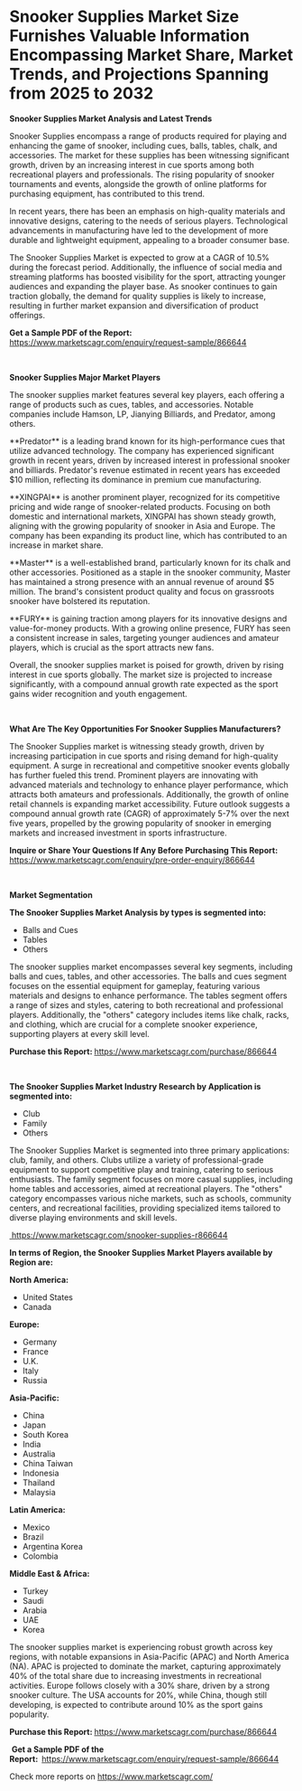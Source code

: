 <p><h1>Snooker Supplies Market Size Furnishes Valuable Information Encompassing Market Share, Market Trends, and Projections Spanning from 2025 to 2032</h1></p><p><strong>Snooker Supplies Market Analysis and Latest Trends</strong></p>
<p><p>Snooker Supplies encompass a range of products required for playing and enhancing the game of snooker, including cues, balls, tables, chalk, and accessories. The market for these supplies has been witnessing significant growth, driven by an increasing interest in cue sports among both recreational players and professionals. The rising popularity of snooker tournaments and events, alongside the growth of online platforms for purchasing equipment, has contributed to this trend. </p><p>In recent years, there has been an emphasis on high-quality materials and innovative designs, catering to the needs of serious players. Technological advancements in manufacturing have led to the development of more durable and lightweight equipment, appealing to a broader consumer base. </p><p>The Snooker Supplies Market is expected to grow at a CAGR of 10.5% during the forecast period. Additionally, the influence of social media and streaming platforms has boosted visibility for the sport, attracting younger audiences and expanding the player base. As snooker continues to gain traction globally, the demand for quality supplies is likely to increase, resulting in further market expansion and diversification of product offerings.</p></p>
<p><strong>Get a Sample PDF of the Report:&nbsp;</strong> <a href="https://www.marketscagr.com/enquiry/request-sample/866644?utm_campaign=2241&utm_medium=2&utm_source=Github&utm_content=ia&utm_term=07022025&utm_id=snooker-supplies">https://www.marketscagr.com/enquiry/request-sample/866644</a></p>
<p>&nbsp;</p>
<p><strong>Snooker Supplies Major Market Players</strong></p>
<p><p>The snooker supplies market features several key players, each offering a range of products such as cues, tables, and accessories. Notable companies include Hamson, LP, Jianying Billiards, and Predator, among others.</p><p>**Predator** is a leading brand known for its high-performance cues that utilize advanced technology. The company has experienced significant growth in recent years, driven by increased interest in professional snooker and billiards. Predator's revenue estimated in recent years has exceeded $10 million, reflecting its dominance in premium cue manufacturing.</p><p>**XINGPAI** is another prominent player, recognized for its competitive pricing and wide range of snooker-related products. Focusing on both domestic and international markets, XINGPAI has shown steady growth, aligning with the growing popularity of snooker in Asia and Europe. The company has been expanding its product line, which has contributed to an increase in market share.</p><p>**Master** is a well-established brand, particularly known for its chalk and other accessories. Positioned as a staple in the snooker community, Master has maintained a strong presence with an annual revenue of around $5 million. The brand's consistent product quality and focus on grassroots snooker have bolstered its reputation.</p><p>**FURY** is gaining traction among players for its innovative designs and value-for-money products. With a growing online presence, FURY has seen a consistent increase in sales, targeting younger audiences and amateur players, which is crucial as the sport attracts new fans.</p><p>Overall, the snooker supplies market is poised for growth, driven by rising interest in cue sports globally. The market size is projected to increase significantly, with a compound annual growth rate expected as the sport gains wider recognition and youth engagement.</p></p>
<p>&nbsp;</p>
<p><strong>What Are The Key Opportunities For Snooker Supplies Manufacturers?</strong></p>
<p><p>The Snooker Supplies market is witnessing steady growth, driven by increasing participation in cue sports and rising demand for high-quality equipment. A surge in recreational and competitive snooker events globally has further fueled this trend. Prominent players are innovating with advanced materials and technology to enhance player performance, which attracts both amateurs and professionals. Additionally, the growth of online retail channels is expanding market accessibility. Future outlook suggests a compound annual growth rate (CAGR) of approximately 5-7% over the next five years, propelled by the growing popularity of snooker in emerging markets and increased investment in sports infrastructure.</p></p>
<p><strong>Inquire or Share Your Questions If Any Before Purchasing This Report:</strong> <a href="https://www.marketscagr.com/enquiry/pre-order-enquiry/866644?utm_campaign=2241&utm_medium=2&utm_source=Github&utm_content=ia&utm_term=07022025&utm_id=snooker-supplies">https://www.marketscagr.com/enquiry/pre-order-enquiry/866644</a></p>
<p>&nbsp;</p>
<p><strong>Market Segmentation</strong></p>
<p><strong>The Snooker Supplies Market Analysis by types is segmented into:</strong></p>
<p><ul><li>Balls and Cues</li><li>Tables</li><li>Others</li></ul></p>
<p><p>The snooker supplies market encompasses several key segments, including balls and cues, tables, and other accessories. The balls and cues segment focuses on the essential equipment for gameplay, featuring various materials and designs to enhance performance. The tables segment offers a range of sizes and styles, catering to both recreational and professional players. Additionally, the "others" category includes items like chalk, racks, and clothing, which are crucial for a complete snooker experience, supporting players at every skill level.</p></p>
<p><strong>Purchase this Report:&nbsp;</strong><a href="https://www.marketscagr.com/purchase/866644?utm_campaign=2241&utm_medium=2&utm_source=Github&utm_content=ia&utm_term=07022025&utm_id=snooker-supplies">https://www.marketscagr.com/purchase/866644</a></p>
<p>&nbsp;</p>
<p><strong>The Snooker Supplies Market Industry Research by Application is segmented into:</strong></p>
<p><ul><li>Club</li><li>Family</li><li>Others</li></ul></p>
<p><p>The Snooker Supplies Market is segmented into three primary applications: club, family, and others. Clubs utilize a variety of professional-grade equipment to support competitive play and training, catering to serious enthusiasts. The family segment focuses on more casual supplies, including home tables and accessories, aimed at recreational players. The "others" category encompasses various niche markets, such as schools, community centers, and recreational facilities, providing specialized items tailored to diverse playing environments and skill levels.</p></p>
<p><a href="https://www.marketscagr.com/snooker-supplies-r866644?utm_campaign=2241&utm_medium=2&utm_source=Github&utm_content=ia&utm_term=07022025&utm_id=snooker-supplies">&nbsp;https://www.marketscagr.com/snooker-supplies-r866644</a></p>
<p><strong>In terms of Region, the Snooker Supplies Market Players available by Region are:</strong></p>
<p>
    <p> <strong> North America: </strong>
        <ul>
            <li>United States</li>
            <li>Canada</li>
        </ul>
        </p> 
    <p> <strong> Europe: </strong>
        <ul>
            <li>Germany</li>
            <li>France</li>
            <li>U.K.</li>
            <li>Italy</li>
            <li>Russia</li>
        </ul>
        </p> 
    <p> <strong> Asia-Pacific: </strong>
        <ul>
            <li>China</li>
            <li>Japan</li>
            <li>South Korea</li>
            <li>India</li>
            <li>Australia</li>
            <li>China Taiwan</li>
            <li>Indonesia</li>
            <li>Thailand</li>
            <li>Malaysia</li>
        </ul>
        </p> 
    <p> <strong> Latin America: </strong>
        <ul>
            <li>Mexico</li>
            <li>Brazil</li>
            <li>Argentina Korea</li>
            <li>Colombia</li>
        </ul>
        </p> 
    <p> <strong> Middle East & Africa: </strong>
        <ul>
            <li>Turkey</li>
            <li>Saudi</li>
            <li>Arabia</li>
            <li>UAE</li>
            <li>Korea</li>
        </ul>
    </p>
    </p>
<p><p>The snooker supplies market is experiencing robust growth across key regions, with notable expansions in Asia-Pacific (APAC) and North America (NA). APAC is projected to dominate the market, capturing approximately 40% of the total share due to increasing investments in recreational activities. Europe follows closely with a 30% share, driven by a strong snooker culture. The USA accounts for 20%, while China, though still developing, is expected to contribute around 10% as the sport gains popularity.</p></p>
<p><strong>Purchase this Report: </strong><a href="https://www.marketscagr.com/purchase/866644?utm_campaign=2241&utm_medium=2&utm_source=Github&utm_content=ia&utm_term=07022025&utm_id=snooker-supplies">https://www.marketscagr.com/purchase/866644</a></p>
<p>&nbsp;<strong>Get a Sample PDF of the Report:&nbsp;&nbsp;</strong><a href="https://www.marketscagr.com/enquiry/request-sample/866644?utm_campaign=2241&utm_medium=2&utm_source=Github&utm_content=ia&utm_term=07022025&utm_id=snooker-supplies">https://www.marketscagr.com/enquiry/request-sample/866644</a></p>
<p><strong></strong></p>
<p>Check more reports on <a href="https://www.marketscagr.com/?utm_campaign=2241&utm_medium=2&utm_source=Github&utm_content=ia&utm_term=07022025&utm_id=snooker-supplies">https://www.marketscagr.com/</a></p>